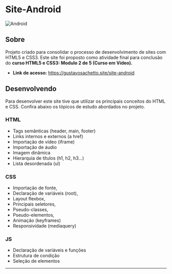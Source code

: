 # Site-Android
![Android](https://github.com/user-attachments/assets/93f76436-b8db-431e-8652-cee79c176b19)

## Sobre
Projeto criado para consolidar o processo de desenvolvimento de sites com HTML5 e CSS3. Este site foi proposto como atividade final para conclusão do __curso HTML5 e CSS3: Modulo 2 de 5 (Curso em Vídeo).__

* __Link de acesso:__ https://gustavosachetto.site/site-android

## Desenvolvendo

Para desenvolver este site tive que utilizar os principais conceitos do HTML e CSS. Confira abaixo os tópicos de estudo abordados no projeto. 

### HTML 
* Tags semânticas (header, main, footer)
* Links internos e externos (a href)
* Importação de vídeo (iframe)
* Importação de áudio
* Imagem dinâmica
* Hierarquia de títulos (h1, h2, h3...) 
* Lista desordenada (ul)

### CSS
* Importação de fonte,
* Declaração de variáveis (root),
* Layout flexbox,
* Principais seletores,
* Pseudo-classes,
* Pseudo-elementos,
* Animação (keyframes)
* Responsividade (mediaquery)

### JS
* Declaração de variáveis e funções
* Estrutura de condição
* Seleção de elementos

*****************
